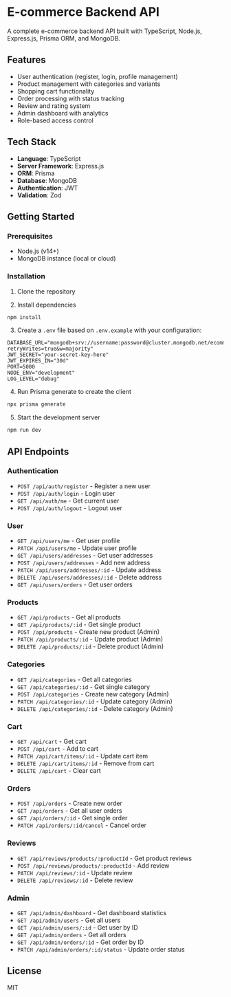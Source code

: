 # E-commerce Backend API

A complete e-commerce backend API built with TypeScript, Node.js, Express.js, Prisma ORM, and MongoDB.

## Features

- User authentication (register, login, profile management)
- Product management with categories and variants
- Shopping cart functionality
- Order processing with status tracking
- Review and rating system
- Admin dashboard with analytics
- Role-based access control

## Tech Stack

- **Language**: TypeScript
- **Server Framework**: Express.js
- **ORM**: Prisma
- **Database**: MongoDB
- **Authentication**: JWT
- **Validation**: Zod

## Getting Started

### Prerequisites

- Node.js (v14+)
- MongoDB instance (local or cloud)

### Installation

1. Clone the repository

2. Install dependencies
```bash
npm install
```

3. Create a `.env` file based on `.env.example` with your configuration:
```
DATABASE_URL="mongodb+srv://username:password@cluster.mongodb.net/ecommerce?retryWrites=true&w=majority"
JWT_SECRET="your-secret-key-here"
JWT_EXPIRES_IN="30d"
PORT=5000
NODE_ENV="development"
LOG_LEVEL="debug"
```

4. Run Prisma generate to create the client
```bash
npx prisma generate
```

5. Start the development server
```bash
npm run dev
```

## API Endpoints

### Authentication

- `POST /api/auth/register` - Register a new user
- `POST /api/auth/login` - Login user
- `GET /api/auth/me` - Get current user
- `POST /api/auth/logout` - Logout user

### User

- `GET /api/users/me` - Get user profile
- `PATCH /api/users/me` - Update user profile
- `GET /api/users/addresses` - Get user addresses
- `POST /api/users/addresses` - Add new address
- `PATCH /api/users/addresses/:id` - Update address
- `DELETE /api/users/addresses/:id` - Delete address
- `GET /api/users/orders` - Get user orders

### Products

- `GET /api/products` - Get all products
- `GET /api/products/:id` - Get single product
- `POST /api/products` - Create new product (Admin)
- `PATCH /api/products/:id` - Update product (Admin)
- `DELETE /api/products/:id` - Delete product (Admin)

### Categories

- `GET /api/categories` - Get all categories
- `GET /api/categories/:id` - Get single category
- `POST /api/categories` - Create new category (Admin)
- `PATCH /api/categories/:id` - Update category (Admin)
- `DELETE /api/categories/:id` - Delete category (Admin)

### Cart

- `GET /api/cart` - Get cart
- `POST /api/cart` - Add to cart
- `PATCH /api/cart/items/:id` - Update cart item
- `DELETE /api/cart/items/:id` - Remove from cart
- `DELETE /api/cart` - Clear cart

### Orders

- `POST /api/orders` - Create new order
- `GET /api/orders` - Get all user orders
- `GET /api/orders/:id` - Get single order
- `PATCH /api/orders/:id/cancel` - Cancel order

### Reviews

- `GET /api/reviews/products/:productId` - Get product reviews
- `POST /api/reviews/products/:productId` - Add review
- `PATCH /api/reviews/:id` - Update review
- `DELETE /api/reviews/:id` - Delete review

### Admin

- `GET /api/admin/dashboard` - Get dashboard statistics
- `GET /api/admin/users` - Get all users
- `GET /api/admin/users/:id` - Get user by ID
- `GET /api/admin/orders` - Get all orders
- `GET /api/admin/orders/:id` - Get order by ID
- `PATCH /api/admin/orders/:id/status` - Update order status

## License

MIT